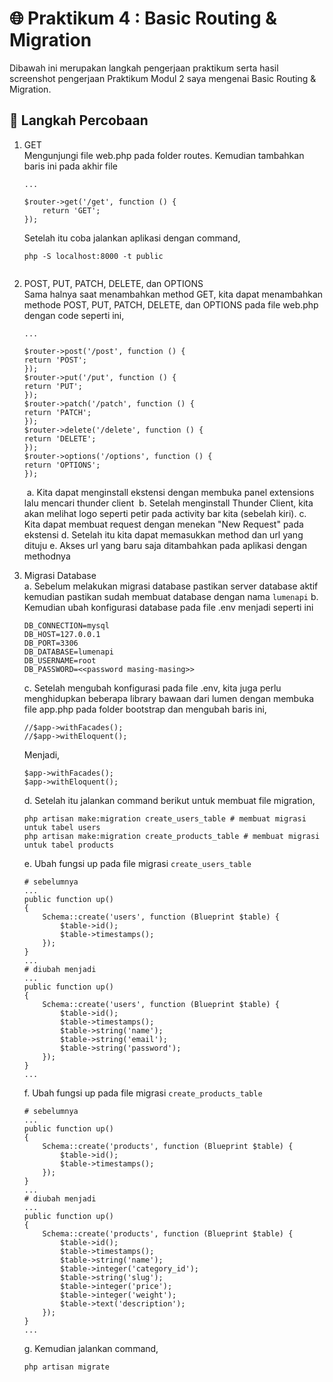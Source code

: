 # :globe_with_meridians: Praktikum 4 : Basic Routing & Migration
Dibawah ini merupakan langkah pengerjaan praktikum serta hasil screenshot pengerjaan Praktikum Modul 2 saya mengenai Basic Routing & Migration.

## :footprints: Langkah Percobaan
1. GET<br/>
Mengunjungi file web.php pada folder routes. Kemudian tambahkan baris ini pada akhir file <br/>
    ```
    ...

    $router->get('/get', function () {
        return 'GET';
    });
    ```
    Setelah itu coba jalankan aplikasi dengan command,
    ```
    php -S localhost:8000 -t public
    ```
    ![]()

2. POST, PUT, PATCH, DELETE, dan OPTIONS<br/>
Sama halnya saat menambahkan method GET, kita dapat menambahkan methode POST, PUT, PATCH, DELETE, dan OPTIONS pada file web.php dengan code seperti ini,
    ```
    ...

    $router->post('/post', function () {
    return 'POST';
    });
    $router->put('/put', function () {
    return 'PUT';
    });
    $router->patch('/patch', function () {
    return 'PATCH';
    });
    $router->delete('/delete', function () {
    return 'DELETE';
    });
    $router->options('/options', function () {
    return 'OPTIONS';
    });
    ```
    ![]()
        a. Kita dapat menginstall ekstensi dengan membuka panel extensions lalu mencari thunder client
    ![]()
    b. Setelah menginstall Thunder Client, kita akan melihat logo seperti petir pada activity bar kita (sebelah kiri).
    c. Kita dapat membuat request dengan menekan "New Request" pada ekstensi
    d. Setelah itu kita dapat memasukkan method dan url yang dituju
    e. Akses url yang baru saja ditambahkan pada aplikasi dengan methodnya

3. Migrasi Database<br/>
    a. Sebelum melakukan migrasi database pastikan server database aktif kemudian pastikan sudah membuat database dengan nama `lumenapi`
    b. Kemudian ubah konfigurasi database pada file .env menjadi seperti ini
    ```
    DB_CONNECTION=mysql
    DB_HOST=127.0.0.1
    DB_PORT=3306
    DB_DATABASE=lumenapi
    DB_USERNAME=root
    DB_PASSWORD=<<password masing-masing>>
    ```
    c. Setelah mengubah konfigurasi pada file .env, kita juga perlu menghidupkan beberapa library bawaan dari lumen dengan membuka file app.php pada folder bootstrap dan mengubah baris ini,
    ```
    //$app->withFacades();
    //$app->withEloquent();
    ```
    Menjadi,
    ```
    $app->withFacades();
    $app->withEloquent();
    ```
    d. Setelah itu jalankan command berikut untuk membuat file migration,
    ```
    php artisan make:migration create_users_table # membuat migrasi untuk tabel users
    php artisan make:migration create_products_table # membuat migrasi untuk tabel products
    ```
    e. Ubah fungsi up pada file migrasi `create_users_table`
    ```
    # sebelumnya
    ...
    public function up()
    {
        Schema::create('users', function (Blueprint $table) {
            $table->id();
            $table->timestamps();
        });
    }
    ...
    # diubah menjadi
    ...
    public function up()
    {
        Schema::create('users', function (Blueprint $table) {
            $table->id();
            $table->timestamps();
            $table->string('name');
            $table->string('email');
            $table->string('password');
        });
    }
    ...
    ```
    f. Ubah fungsi up pada file migrasi `create_products_table`
    ```
    # sebelumnya
    ...
    public function up()
    {
        Schema::create('products', function (Blueprint $table) {
            $table->id();
            $table->timestamps();
        });
    }
    ...
    # diubah menjadi
    ...
    public function up()
    {
        Schema::create('products', function (Blueprint $table) {
            $table->id();
            $table->timestamps();
            $table->string('name');
            $table->integer('category_id');
            $table->string('slug');
            $table->integer('price');
            $table->integer('weight');
            $table->text('description');
        });
    }
    ...
    ```
    g. Kemudian jalankan command,
    ```
    php artisan migrate
    ```